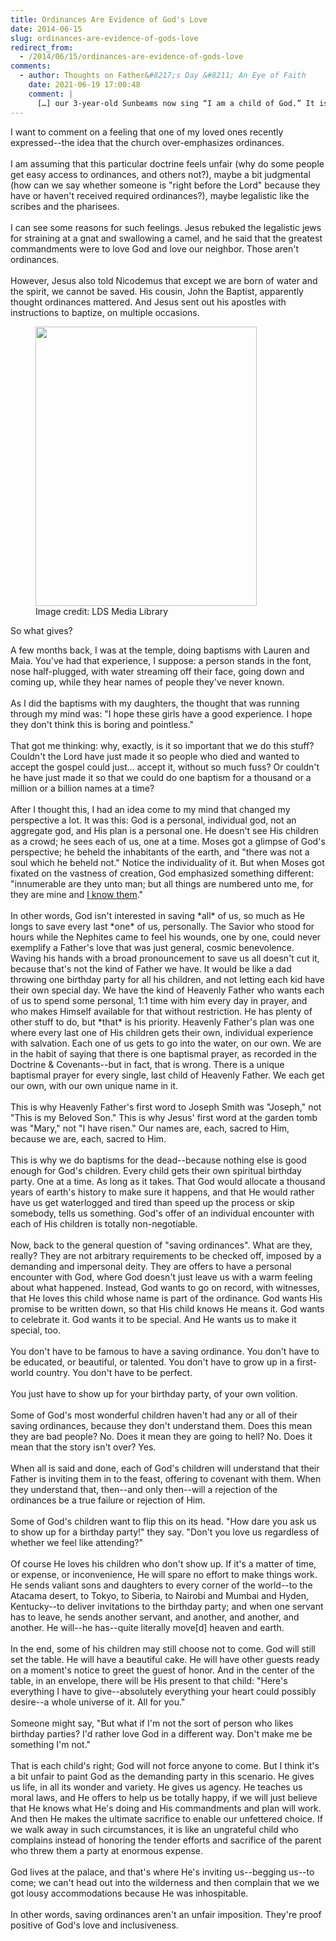 ```yaml
---
title: Ordinances Are Evidence of God's Love
date: 2014-06-15
slug: ordinances-are-evidence-of-gods-love
redirect_from:
  - /2014/06/15/ordinances-are-evidence-of-gods-love
comments:
  - author: Thoughts on Father&#8217;s Day &#8211; An Eye of Faith
    date: 2021-06-19 17:00:48
    comment: |
      […] our 3-year-old Sunbeams now sing “I am a child of God.” It is not a coincidence that after hearing our own names in sacred ordinances, the approving seal of divinity that’s invoked always references our […]
---
```

<div>I want to comment on a feeling that one of my loved ones recently expressed--the idea that the church over-emphasizes ordinances.</div><div> </div><div>I am assuming that this particular doctrine feels unfair (why do some people get easy access to ordinances, and others not?), maybe a bit judgmental (how can we say whether someone is "right before the Lord" because they have or haven't received required ordinances?), maybe legalistic like the scribes and the pharisees.</div><div> </div><div>I can see some reasons for such feelings. Jesus rebuked the legalistic jews for straining at a gnat and swallowing a camel, and he said that the greatest commandments were to love God and love our neighbor. Those aren't ordinances.</div><div> </div><div>However, Jesus also told Nicodemus that except we are born of water and the spirit, we cannot be saved. His cousin, John the <span class="il">Baptist</span>, apparently thought ordinances mattered. And Jesus sent out his apostles with instructions to <span class="il">baptize</span>, on multiple occasions.</div><div><figure><img class="" src="http://media.ldscdn.org/images/media-library/gospel-art/gospel-in-action/baptism-boy-asians-37810-gallery.jpg" alt="" width="354" height="447" /><figcaption>Image credit: LDS Media Library</figcaption></figure></div><div>So what gives?</div><p><!--more--></p><div>A few months back, I was at the temple, doing <span class="il">baptisms</span> with Lauren and Maia. You've had that experience, I suppose: a person stands in the font, nose half-plugged, with water streaming off their face, going down and coming up, while they hear names of people they've never known.</div><div> </div><div>As I did the <span class="il">baptisms</span> with my daughters, the thought that was running through my mind was: "I hope these girls have a good experience. I hope they don't think this is boring and pointless."</div><div> </div><div>That got me thinking: why, exactly, is it so important that we do this stuff? Couldn't the Lord have just made it so people who died and wanted to accept the gospel could just... accept it, without so much fuss? Or couldn't he have just made it so that we could do one <span class="il">baptism</span> for a thousand or a million or a billion names at a time?</div><div> </div><div>After I thought this, I had an idea come to my mind that changed my perspective a lot. It was this: God is a personal, individual god, not an aggregate god, and His plan is a personal one. He doesn't see His children as a crowd; he sees each of us, one at a time. Moses got a glimpse of God's perspective; he beheld the inhabitants of the earth, and "there was not a soul which he beheld not." Notice the individuality of it. But when Moses got fixated on the vastness of creation, God emphasized something different: "innumerable are they unto man; but all things are numbered unto me, for they are mine and <span style="text-decoration:underline;">I know them</span>." </div><div> </div><div>In other words, God isn't interested in saving *all* of us, so much as He longs to save every last *one* of us, personally. The Savior who stood for hours while the Nephites came to feel his wounds, one by one, could never exemplify a Father's love that was just general, cosmic benevolence. Waving his hands with a broad pronouncement to save us all doesn't cut it, because that's not the kind of Father we have. It would be like a dad throwing one birthday party for all his children, and not letting each kid have their own special day. We have the kind of Heavenly Father who wants each of us to spend some personal, 1:1 time with him every day in prayer, and who makes Himself available for that without restriction. He has plenty of other stuff to do, but *that* is his priority. Heavenly Father's plan was one where every last one of His children gets their own, individual experience with salvation. Each one of us gets to go into the water, on our own. We are in the habit of saying that there is one baptismal prayer, as recorded in the Doctrine & Covenants--but in fact, that is wrong. There is a unique baptismal prayer for every single, last child of Heavenly Father. We each get our own, with our own unique name in it.</div><div> </div><div>This is why Heavenly Father's first word to Joseph Smith was "Joseph," not "This is my Beloved Son." This is why Jesus' first word at the garden tomb was "Mary," not "I have risen." Our names are, each, sacred to Him, because we are, each, sacred to Him.</div><div> </div><div>This is why we do <span class="il">baptisms</span> for the dead--because nothing else is good enough for God's children. Every child gets their own spiritual birthday party. One at a time. As long as it takes. That God would allocate a thousand years of earth's history to make sure it happens, and that He would rather have us get waterlogged and tired than speed up the process or skip somebody, tells us something. God's offer of an individual encounter with each of His children is totally non-negotiable.</div><div> </div><div>Now, back to the general question of "saving ordinances". What are they, really? They are not arbitrary requirements to be checked off, imposed by a demanding and impersonal deity. They are offers to have a personal encounter with God, where God doesn't just leave us with a warm feeling about what happened. Instead, God wants to go on record, with witnesses, that He loves this child whose name is part of the ordinance. God wants His promise to be written down, so that His child knows He means it. God wants to celebrate it. God wants it to be special. And He wants us to make it special, too.</div><div> </div><div>You don't have to be famous to have a saving ordinance. You don't have to be educated, or beautiful, or talented. You don't have to grow up in a first-world country. You don't have to be perfect.</div><div> </div><div>You just have to show up for your birthday party, of your own volition.</div><div> </div><div>Some of God's most wonderful children haven't had any or all of their saving ordinances, because they don't understand them. Does this mean they are bad people? No. Does it mean they are going to hell? No. Does it mean that the story isn't over? Yes.</div><div> </div><div>When all is said and done, each of God's children will understand that their Father is inviting them in to the feast, offering to covenant with them. When they understand that, then--and only then--will a rejection of the ordinances be a true failure or rejection of Him.</div><div> </div><div>Some of God's children want to flip this on its head. "How dare you ask us to show up for a birthday party!" they say. "Don't you love us regardless of whether we feel like attending?"</div><div> </div><div>Of course He loves his children who don't show up. If it's a matter of time, or expense, or inconvenience, He will spare no effort to make things work. He sends valiant sons and daughters to every corner of the world--to the Atacama desert, to Tokyo, to Siberia, to Nairobi and Mumbai and Hyden, Kentucky--to deliver invitations to the birthday party; and when one servant has to leave, he sends another servant, and another, and another, and another. He will--he has--quite literally move[d] heaven and earth.</div><div> </div><div>In the end, some of his children may still choose not to come. God will still set the table. He will have a beautiful cake. He will have other guests ready on a moment's notice to greet the guest of honor. And in the center of the table, in an envelope, there will be His present to that child: "Here's everything I have to give--absolutely everything your heart could possibly desire--a whole universe of it. All for you."</div><div> </div><div>Someone might say, "But what if I'm not the sort of person who likes birthday parties? I'd rather love God in a different way. Don't make me be something I'm not."</div><div> </div><div>That is each child's right; God will not force anyone to come. But I think it's a bit unfair to paint God as the demanding party in this scenario. He gives us life, in all its wonder and variety. He gives us agency. He teaches us moral laws, and He offers to help us be totally happy, if we will just believe that He knows what He's doing and His commandments and plan will work. And then He makes the ultimate sacrifice to enable our unfettered choice. If we walk away in such circumstances, it is like an ungrateful child who complains instead of honoring the tender efforts and sacrifice of the parent who threw them a party at enormous expense.</div><div> </div><div>God lives at the palace, and that's where He's inviting us--begging us--to come; we can't head out into the wilderness and then complain that we we got lousy accommodations because He was inhospitable.</div><div> </div><div>In other words, saving ordinances aren't an unfair imposition. They're proof positive of God's love and inclusiveness.</div>
